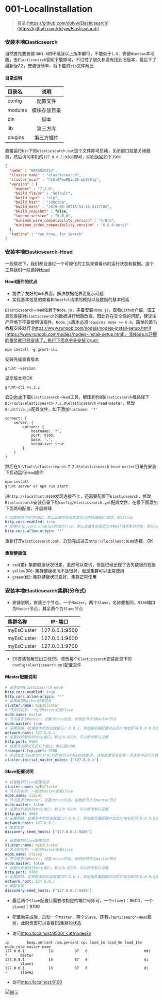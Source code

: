 # 001-LocalInstallation

> 目录:[https://github.com/dolyw/Elasticsearch](https://github.com/dolyw/Elasticsearch)

### 安装本地Elasticsearch

当然首先要安装`JDK1.8`的环境及以上版本都行，不能低于`1.8`，安装`Windows`本地版，去`Elasticsearch`官网下载即可，不过找了很久都没有找到旧版本，最后下了最新版7.2，安装很简单，将下载的`zip`文件解压

#### 目录说明

|目录名|说明|
|:- |:-: |
|config |配置文件 |
|modules |模块存放目录 |
|bin |脚本 |
|lib	 |第三方库 |
|plugins	 |第三方插件 |

直接运行`bin`下的`elasticsearch.bat`这个文件即可启动，关闭窗口就是关闭服务，然后访问本机的`127.0.0.1:9200`即可，网页返回如下`JSON`
```json
{
  "name" : "WANG926454",
  "cluster_name" : "elasticsearch",
  "cluster_uuid" : "ht8iAPewRDidZk-qbZ2Eig",
  "version" : {
    "number" : "7.2.0",
    "build_flavor" : "default",
    "build_type" : "zip",
    "build_hash" : "508c38a",
    "build_date" : "2019-06-20T15:54:18.811730Z",
    "build_snapshot" : false,
    "lucene_version" : "8.0.0",
    "minimum_wire_compatibility_version" : "6.8.0",
    "minimum_index_compatibility_version" : "6.0.0-beta1"
  },
  "tagline" : "You Know, for Search"
}
```

### 安装本地Elasticsearch-Head

一般情况下，我们都会通过一个可视化的工具来查看`ES`的运行状态和数据。这个工具我们一般选择[Head](https://github.com/mobz/elasticsearch-head)

#### Head插件的优点

* 提供了友好的`Web`界面，解决数据在界面显示问题
* 实现基本信息的查看和`Restful`请求的模拟以及数据的基本检索

`Elasticsearch-Head`依赖于`Node.js`，需要安装`Node.js`，查看`Github`介绍，该工具能直接对`Elasticsearch`的数据进行增删改查，因此存在安全性的问题，建议生产环境下不要使用该插件，`Node.js`版本必须`requires node >= 6.0`，简单的菜鸟教程安装就行:[https://www.runoob.com/nodejs/nodejs-install-setup.html](https://www.runoob.com/nodejs/nodejs-install-setup.html)，我Node.js环境的很早就已经安装了，执行下面命令先安装`grunt`

```base
npm install -g grunt-cli
```

安装完成查看版本

```base
grunt -version
```

显示版本号OK

```base
grunt-cli v1.3.2
```

去[Github](https://github.com/mobz/elasticsearch-head)下载`Elasticsearch-Head`工具，解压到你的`Elasticsearch`根路径下`D:\Tools\elasticsearch-7.2.0\elasticsearch-head-master`，修改`Gruntfile.js`配置文件，如下添加`hostname: '*'`

```base
connect: {
	server: {
		options: {
			hostname: '*',
			port: 9100,
			base: '.',
			keepalive: true
		}
	}
}
```

然后在`D:\Tools\elasticsearch-7.2.0\elasticsearch-head-master`目录先安装下启动运行`Head`插件

```javascript
npm install
grunt server or npm run start
```

进`http://localhost:9100`发现连接不上，还需要配置下`Elasticsearch`，修改`Elasticsearch`安装目录下的`config/elasticsearch.yml`配置文件，在最下面添加下面两句配置，开启跨域

```yml
# 如果启用了HTTP端口，那么此属性会指定是否允许跨源REST请求，默认true
http.cors.enabled: true
# 如果http.cors.enabled的值为true，那么该属性会指定允许REST请求来自何处，默认localhost
http.cors.allow-origin: "*"
```

重新打开`elasticsearch.bat`，启动完成进去`http://localhost:9100`连接，OK

#### 集群健康值

* `red`(差): 集群健康状况很差，虽然可以查询，但是已经出现了丢失数据的现象
* `yellow`(中): 集群健康状况不是很好，但是集群可以正常使用
* `green`(优): 集群健康状况良好，集群正常使用

### 安装本地Elasticsearch集群(分布式)

* 安装说明，安装三个节点，一个`Master`，两个`Slave`，名称要相同，`9500`端口为`Master`节点，其余两个为`Slave`节点

|集群名称|IP-端口|
|:- |:-: |
|myEsCluster |127.0.0.1:9500 |
|myEsCluster |127.0.0.1:9600 |
|myEsCluster |127.0.0.1:9700 |

* ES安装包解压出三份ES，修改每个`Elasticsearch`安装目录下的`config/elasticsearch.yml`配置文件

#### Master配置说明

```yml
# 设置支持Elasticsearch-Head
http.cors.enabled: true
http.cors.allow-origin: "*"
# 设置集群Master配置信息
cluster.name: myEsCluster
# 节点的名字，一般为Master或者Slave
node.name: master
# 节点是否为Master，设置为true的话，说明此节点为Master节点
node.master: true
# 设置网络，如果是本机的话就是127.0.0.1，其他服务器配置对应的IP地址即可(0.0.0.0支持外网访问)
network.host: 127.0.0.1
# 设置对外服务的Http端口，默认为 9200，可以修改默认设置
http.port: 9500
# 设置节点间交互的TCP端口，默认是9300
transport.tcp.port: 9300
# 手动指定可以成为Master的所有节点的Name或者IP，这些配置将会在第一次选举中进行计算
cluster.initial_master_nodes: ["127.0.0.1"]
```

#### Slave配置说明

```yml
# 设置集群Slave配置信息
cluster.name: myEsCluster
# 节点的名字，一般为Master或者Slave
node.name: slave1
# 节点是否为Master，设置为true的话，说明此节点为master节点
node.master: false
# 设置对外服务的Http端口，默认为 9200，可以修改默认设置
http.port: 9600
# 设置网络，如果是本机的话就是127.0.0.1，其他服务器配置对应的IP地址即可(0.0.0.0支持外网访问)
network.host: 127.0.0.1
# 集群发现
discovery.seed_hosts: ["127.0.0.1:9300"]
```

```yml
# 设置集群Slave配置信息
cluster.name: myEsCluster
# 节点的名字，一般为Master或者Slave
node.name: slave2
# 节点是否为Master，设置为true的话，说明此节点为master节点
node.master: false
# 设置对外服务的Http端口，默认为 9200，可以修改默认设置
http.port: 9700
# 设置网络，如果是本机的话就是127.0.0.1，其他服务器配置对应的IP地址即可(0.0.0.0支持外网访问)
network.host: 127.0.0.1
# 集群发现
discovery.seed_hosts: ["127.0.0.1:9300"]
```

* 最后两个`Slave`配置只需要改相应的端口号即可，一个`slave1`：9600，一个`slave2`：9700

* 配置后完成后，启动一个`Master`，两个`Slave`，还有`Elasticsearch-Head`服务，此时页面可以查看ES集群的状态

* 访问[http://localhost:9500/_cat/nodes?v](http://localhost:9500/_cat/nodes?v)

```
ip        heap.percent ram.percent cpu load_1m load_5m load_15m node.role master name
127.0.0.1           18          87   6                          mdi       *      master
127.0.0.1           16          87   6                          di        -      slave1
127.0.0.1           16          87   6                          di        -      slave2
```

* 访问[http://localhost:9100](http://localhost:9100)

![图示](https://docs.dolyw.com/Project/Elasticsearch/image/20190802001.png)